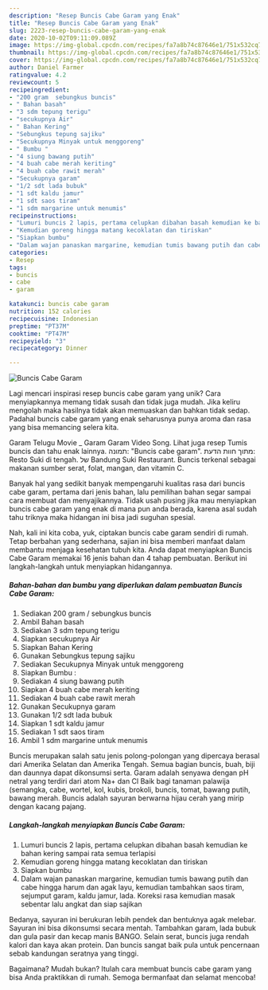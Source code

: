 ```yaml
---
description: "Resep Buncis Cabe Garam yang Enak"
title: "Resep Buncis Cabe Garam yang Enak"
slug: 2223-resep-buncis-cabe-garam-yang-enak
date: 2020-10-02T09:11:09.089Z
image: https://img-global.cpcdn.com/recipes/fa7a8b74c87646e1/751x532cq70/buncis-cabe-garam-foto-resep-utama.jpg
thumbnail: https://img-global.cpcdn.com/recipes/fa7a8b74c87646e1/751x532cq70/buncis-cabe-garam-foto-resep-utama.jpg
cover: https://img-global.cpcdn.com/recipes/fa7a8b74c87646e1/751x532cq70/buncis-cabe-garam-foto-resep-utama.jpg
author: Daniel Farmer
ratingvalue: 4.2
reviewcount: 5
recipeingredient:
- "200 gram  sebungkus buncis"
- " Bahan basah"
- "3 sdm tepung terigu"
- "secukupnya Air"
- " Bahan Kering"
- "Sebungkus tepung sajiku"
- "Secukupnya Minyak untuk menggoreng"
- " Bumbu "
- "4 siung bawang putih"
- "4 buah cabe merah keriting"
- "4 buah cabe rawit merah"
- "Secukupnya garam"
- "1/2 sdt lada bubuk"
- "1 sdt kaldu jamur"
- "1 sdt saos tiram"
- "1 sdm margarine untuk menumis"
recipeinstructions:
- "Lumuri buncis 2 lapis, pertama celupkan dibahan basah kemudian ke bahan kering sampai rata semua terlapisi"
- "Kemudian goreng hingga matang kecoklatan dan tiriskan"
- "Siapkan bumbu"
- "Dalam wajan panaskan margarine, kemudian tumis bawang putih dan cabe hingga harum dan agak layu, kemudian tambahkan saos tiram, sejumput garam, kaldu jamur, lada. Koreksi rasa kemudian masak sebentar lalu angkat dan siap sajikan"
categories:
- Resep
tags:
- buncis
- cabe
- garam

katakunci: buncis cabe garam 
nutrition: 152 calories
recipecuisine: Indonesian
preptime: "PT37M"
cooktime: "PT47M"
recipeyield: "3"
recipecategory: Dinner

---
```



![Buncis Cabe Garam](https://img-global.cpcdn.com/recipes/fa7a8b74c87646e1/751x532cq70/buncis-cabe-garam-foto-resep-utama.jpg)

Lagi mencari inspirasi resep buncis cabe garam yang unik? Cara menyiapkannya memang tidak susah dan tidak juga mudah. Jika keliru mengolah maka hasilnya tidak akan memuaskan dan bahkan tidak sedap. Padahal buncis cabe garam yang enak seharusnya punya aroma dan rasa yang bisa memancing selera kita.

Garam Telugu Movie _ Garam Garam Video Song. Lihat juga resep Tumis buncis dan tahu enak lainnya. תמונה: &#34;Buncis cabe garam&#34;. מתוך חוות הדעת: ‪Resto Suki di tengah.‬ של ‪Bandung Suki Restaurant‬. Buncis terkenal sebagai makanan sumber serat, folat, mangan, dan vitamin C.

Banyak hal yang sedikit banyak mempengaruhi kualitas rasa dari buncis cabe garam, pertama dari jenis bahan, lalu pemilihan bahan segar sampai cara membuat dan menyajikannya. Tidak usah pusing jika mau menyiapkan buncis cabe garam yang enak di mana pun anda berada, karena asal sudah tahu triknya maka hidangan ini bisa jadi suguhan spesial.


Nah, kali ini kita coba, yuk, ciptakan buncis cabe garam sendiri di rumah. Tetap berbahan yang sederhana, sajian ini bisa memberi manfaat dalam membantu menjaga kesehatan tubuh kita. Anda dapat menyiapkan Buncis Cabe Garam memakai 16 jenis bahan dan 4 tahap pembuatan. Berikut ini langkah-langkah untuk menyiapkan hidangannya.

<!--inarticleads1-->

##### Bahan-bahan dan bumbu yang diperlukan dalam pembuatan Buncis Cabe Garam:

1. Sediakan 200 gram / sebungkus buncis
1. Ambil  Bahan basah
1. Sediakan 3 sdm tepung terigu
1. Siapkan secukupnya Air
1. Siapkan  Bahan Kering
1. Gunakan Sebungkus tepung sajiku
1. Sediakan Secukupnya Minyak untuk menggoreng
1. Siapkan  Bumbu :
1. Sediakan 4 siung bawang putih
1. Siapkan 4 buah cabe merah keriting
1. Sediakan 4 buah cabe rawit merah
1. Gunakan Secukupnya garam
1. Gunakan 1/2 sdt lada bubuk
1. Siapkan 1 sdt kaldu jamur
1. Sediakan 1 sdt saos tiram
1. Ambil 1 sdm margarine untuk menumis


Buncis merupakan salah satu jenis polong-polongan yang dipercaya berasal dari Amerika Selatan dan Amerika Tengah. Semua bagian buncis, buah, biji dan daunnya dapat dikonsumsi serta. Garam adalah senyawa dengan pH netral yang terdiri dari atom Na+ dan Cl Baik bagi tanaman palawija (semangka, cabe, wortel, kol, kubis, brokoli, buncis, tomat, bawang putih, bawang merah. Buncis adalah sayuran berwarna hijau cerah yang mirip dengan kacang pajang. 

<!--inarticleads2-->

##### Langkah-langkah menyiapkan Buncis Cabe Garam:

1. Lumuri buncis 2 lapis, pertama celupkan dibahan basah kemudian ke bahan kering sampai rata semua terlapisi
1. Kemudian goreng hingga matang kecoklatan dan tiriskan
1. Siapkan bumbu
1. Dalam wajan panaskan margarine, kemudian tumis bawang putih dan cabe hingga harum dan agak layu, kemudian tambahkan saos tiram, sejumput garam, kaldu jamur, lada. Koreksi rasa kemudian masak sebentar lalu angkat dan siap sajikan


Bedanya, sayuran ini berukuran lebih pendek dan bentuknya agak melebar. Sayuran ini bisa dikonsumsi secara mentah. Tambahkan garam, lada bubuk dan gula pasir dan kecap manis BANGO. Selain serat, buncis juga rendah kalori dan kaya akan protein. Dan buncis sangat baik pula untuk pencernaan sebab kandungan seratnya yang tinggi. 

Bagaimana? Mudah bukan? Itulah cara membuat buncis cabe garam yang bisa Anda praktikkan di rumah. Semoga bermanfaat dan selamat mencoba!
